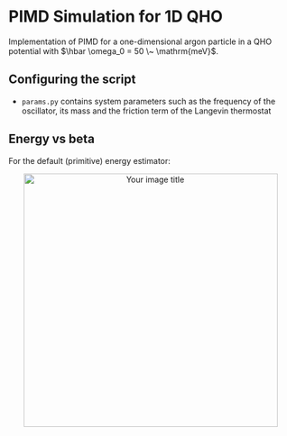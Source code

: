# PIMD Simulation for 1D QHO

Implementation of PIMD for a one-dimensional argon particle in a QHO potential with $\hbar \omega_0 = 50 \~ \mathrm{meV}$.

## Configuring the script

* `params.py` contains system parameters such as the frequency of the oscillator, its mass and the friction term of the Langevin thermostat

## Energy vs beta

For the default (primitive) energy estimator:


<p align="center"><img src="https://i.imgur.com/vJcDdrw.png" alt="Your image title" width="450" /></p>
